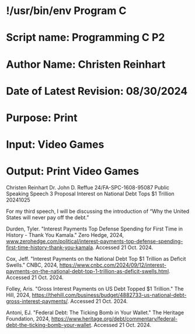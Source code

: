 # !/usr/bin/env Program C
# Script name: Programming C P2
# Author Name: Christen Reinhart
# Date of Latest Revision: 08/30/2024
# Purpose: Print
# Input: Video Games
# Output: Print Video Games

Christen Reinhart 
Dr. John D. Reffue
24/FA-SPC-1608-95087 Public Speaking
Speech 3 Proposal
Interest on National Debt Tops $1 Trillion
20241025

For my third speech, I will be discussing the introduction of  “Why the United States will never pay off the debt.”


Durden, Tyler. "Interest Payments Top Defense Spending for First Time in History - Thank You Kamala." Zero Hedge, 2024, www.zerohedge.com/political/interest-payments-top-defense-spending-first-time-history-thank-you-kamala. Accessed 21 Oct. 2024.

Cox, Jeff. "Interest Payments on the National Debt Top $1 Trillion as Deficit Swells." CNBC, 2024, https://www.cnbc.com/2024/09/12/interest-payments-on-the-national-debt-top-1-trillion-as-deficit-swells.html. Accessed 21 Oct. 2024.

Folley, Aris. "Gross Interest Payments on US Debt Topped $1 Trillion." The Hill, 2024, https://thehill.com/business/budget/4882733-us-national-debt-gross-interest-payments/. Accessed 21 Oct. 2024.

Antoni, EJ. "Federal Debt: The Ticking Bomb in Your Wallet." The Heritage Foundation, 2024, https://www.heritage.org/debt/commentary/federal-debt-the-ticking-bomb-your-wallet. Accessed 21 Oct. 2024.
